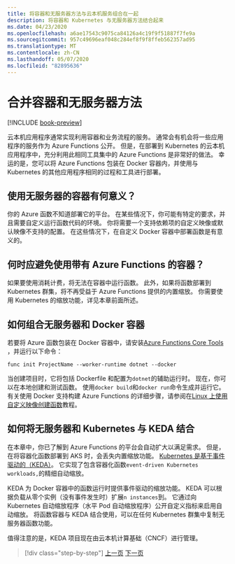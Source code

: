 ```yaml
---
title: 将容器和无服务器方法与云本机服务组合在一起
description: 将容器和 Kubernetes 与无服务器方法结合起来
ms.date: 04/23/2020
ms.openlocfilehash: a6ae17543c9075ca84126a4c19f9f51887f7fe9a
ms.sourcegitcommit: 957c49696eaf048c284ef8f9f8ffeb562357ad95
ms.translationtype: MT
ms.contentlocale: zh-CN
ms.lasthandoff: 05/07/2020
ms.locfileid: "82895636"
---
```

# <a name="combining-containers-and-serverless-approaches"></a>合并容器和无服务器方法

[!INCLUDE [book-preview](../../../includes/book-preview.md)]

云本机应用程序通常实现利用容器和业务流程的服务。 通常会有机会将一些应用程序的服务作为 Azure Functions 公开。 但是，在部署到 Kubernetes 的云本机应用程序中，充分利用此相同工具集中的 Azure Functions 是非常好的做法。 幸运的是，您可以将 Azure Functions 包装在 Docker 容器内，并使用与 Kubernetes 的其他应用程序相同的过程和工具进行部署。

## <a name="when-does-it-make-sense-to-use-containers-with-serverless"></a>使用无服务器的容器有何意义？

你的 Azure 函数不知道部署它的平台。 在某些情况下，你可能有特定的要求，并且需要自定义运行函数代码的环境。 你将需要一个支持依赖项的自定义映像或默认映像不支持的配置。 在这些情况下，在自定义 Docker 容器中部署函数是有意义的。

## <a name="when-should-you-avoid-using-containers-with-azure-functions"></a>何时应避免使用带有 Azure Functions 的容器？

如果要使用消耗计费，将无法在容器中运行函数。 此外，如果将函数部署到 Kubernetes 群集，将不再受益于 Azure Functions 提供的内置缩放。 你需要使用 Kubernetes 的缩放功能，详见本章前面所述。

## <a name="how-to-combine-serverless-and-docker-containers"></a>如何组合无服务器和 Docker 容器

若要将 Azure 函数包装在 Docker 容器中，请安装[Azure Functions Core Tools](https://github.com/Azure/azure-functions-core-tools) ，并运行以下命令：

```console
func init ProjectName --worker-runtime dotnet --docker
```

当创建项目时，它将包括 Dockerfile 和配置为`dotnet`的辅助运行时。 现在，你可以在本地创建和测试函数。 使用`docker build`和`docker run`命令生成并运行它。 有关使用 Docker 支持构建 Azure Functions 的详细步骤，请参阅在[Linux 上使用自定义映像创建函数](https://docs.microsoft.com/azure/azure-functions/functions-create-function-linux-custom-image)教程。

## <a name="how-to-combine-serverless-and-kubernetes-with-keda"></a>如何将无服务器和 Kubernetes 与 KEDA 结合

在本章中，你已了解到 Azure Functions 的平台会自动扩大以满足需求。 但是，在将容器化函数部署到 AKS 时，会丢失内置缩放功能。 [Kubernetes 是基于事件驱动的（KEDA）](https://docs.microsoft.com/azure/azure-functions/functions-kubernetes-keda)。 它实现了包含容器化函数`event-driven Kubernetes workloads,`的精细自动缩放。

KEDA 为 Docker 容器中的函数运行时提供事件驱动的缩放功能。 KEDA 可以根据负载从零个实例（没有事件发生时）扩展`n instances`到。 它通过向 Kubernetes 自动缩放程序（水平 Pod 自动缩放程序）公开自定义指标来启用自动缩放。 将函数容器与 KEDA 结合使用，可以在任何 Kubernetes 群集中复制无服务器函数功能。

值得注意的是，KEDA 项目现在由云本机计算基础（CNCF）进行管理。

>[!div class="step-by-step"]
>[上一页](leverage-serverless-functions.md)
>[下一页](deploy-containers-azure.md)
